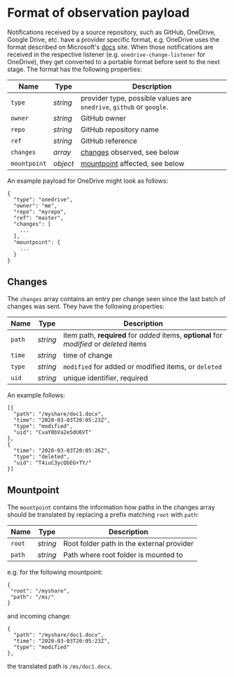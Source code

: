 # Format of observation payload

Notifications received by a source repository, such as GitHub, OneDrive, Google Drive, etc. have a provider specific format, e.g. OneDrive uses the format described on Microsoft's [docs](https://docs.microsoft.com/en-us/graph/api/driveitem-delta?view=graph-rest-1.0&tabs=http) site. When those notifications are received in the respective listener (e.g. `onedrive-change-listener` for OneDrive), they get converted to a portable format before sent to the next stage. The format has the following properties:

| Name | Type | Description |
|------|------|-------------|
| `type` | _string_ | provider type, possible values are `onedrive`, `github` or `google`. |
| `owner` | _string_ | GitHub owner |
| `repo` | _string_ | GitHub repository name |
| `ref` | _string_ | GitHub reference |
| `changes` | _array_ | [changes](#changes) observed, see below |
| `mountpoint` | _object_ | [mountpoint](#mountpoint) affected, see below |

An example payload for OneDrive might look as follows:

```
{
  "type": "onedrive",
  "owner": "me",
  "repo": "myrepo",
  "ref": "master",
  "changes": [
    ...
  ],
  "mountpoint": {
    ...
  }
}
```

## Changes

The `changes` array contains an entry per change seen since the last batch of changes was sent. They have the following properties:

| Name | Type | Description |
|------|------|-------------|
| `path` | _string_ | item path, **required** for _added_ items, **optional** for _modified_ or _deleted_ items |
| `time` | _string_ | time of change |
| `type` | _string_ | `modified` for added or modified items, or `deleted` |
| `uid`  | _string_ | unique identifier, required |

An example follows:
```
[{
  "path": "/myshare/doc1.docx",
  "time": "2020-03-03T20:05:23Z",
  "type": "modified",
  "uid": "CvaY0bVa2e5dU6VT"
},
{
  "time": "2020-03-03T20:05:26Z",
  "type": "deleted",
  "uid": "T4iuC3ycQbEG+TY/"
}]
```

## Mountpoint

The `mountpoint` contains the information how paths in the changes array should be translated by replacing a prefix matching `root` with `path`:

| Name | Type | Description |
|------|------|-------------|
| `root` | _string_ | Root folder path in the external provider |
| `path` | _string_ | Path where root folder is mounted to |


 e.g. for the following mountpoint:
 ```
{
  "root": "/myshare",
  "path": "/ms/"
}
```
and incoming change:

```
{
  "path": "/myshare/doc1.docx",
  "time": "2020-03-03T20:05:23Z",
  "type": "modified"
},
```
the translated path is `/ms/doc1.docx`.
